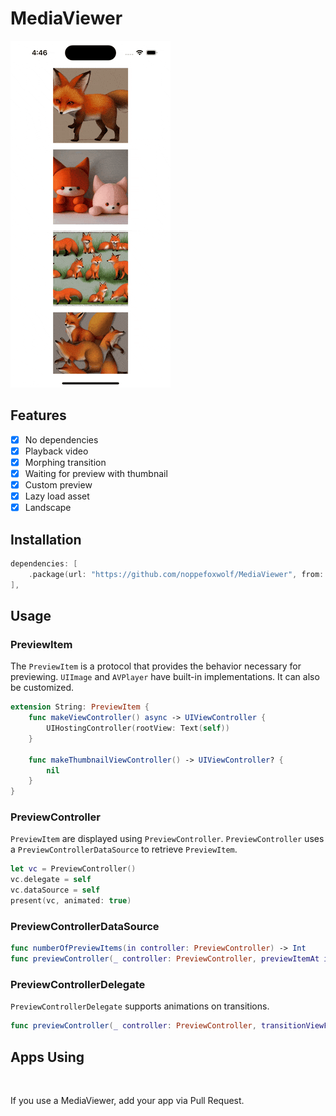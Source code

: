 # MediaViewer

![](https://github.com/noppefoxwolf/MediaViewer/blob/main/.github/example.gif)

## Features

- [x] No dependencies
- [x] Playback video
- [x] Morphing transition
- [x] Waiting for preview with thumbnail
- [x] Custom preview
- [x] Lazy load asset
- [x] Landscape

## Installation

```swift
dependencies: [
    .package(url: "https://github.com/noppefoxwolf/MediaViewer", from: "x.x.x")
],
```

## Usage

### PreviewItem

The ﻿`PreviewItem` is a protocol that provides the behavior necessary for previewing.
`UIImage` and `AVPlayer` have built-in implementations. 
It can also be customized. 

```swift
extension String: PreviewItem {
    func makeViewController() async -> UIViewController {
        UIHostingController(rootView: Text(self))
    }
    
    func makeThumbnailViewController() -> UIViewController? {
        nil
    }
}
```

### PreviewController

`PreviewItem` are displayed using `PreviewController`.
`PreviewController` uses a `PreviewControllerDataSource` to retrieve `PreviewItem`.

```swift
let vc = PreviewController()
vc.delegate = self
vc.dataSource = self
present(vc, animated: true)
```

### PreviewControllerDataSource

```swift
func numberOfPreviewItems(in controller: PreviewController) -> Int
func previewController(_ controller: PreviewController, previewItemAt index: Int) -> any PreviewItem
```

### PreviewControllerDelegate

`PreviewControllerDelegate` supports animations on transitions.

```swift
func previewController(_ controller: PreviewController, transitionViewFor item: any PreviewItem) -> UIView?
```

## Apps Using

<p float="left">
    <a href="https://apps.apple.com/app/id1668645019"><img src="" height="65"></a>
</p>

If you use a MediaViewer, add your app via Pull Request.

